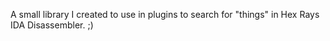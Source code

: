A small library I created to use in plugins to search for "things" in Hex Rays IDA Disassembler. ;)

